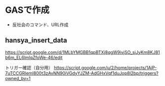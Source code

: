 # GASで作成
* 反社会のコマンド、URL作成

## hansya_insert_data
https://script.google.com/d/1MLbYMGBB1qpBTXj8qgW9ivjSO_siJyKm8KJ81b6m_EL6lmlqZfoWe-46/edit


トリガー確認（自分用）
https://script.google.com/u/2/home/projects/1AjP-7uTCCGRlemI800t3zAvNN90iVGdyYJZM-AdGHxVqf1duJop8l2bp/triggers?owned_by=1
